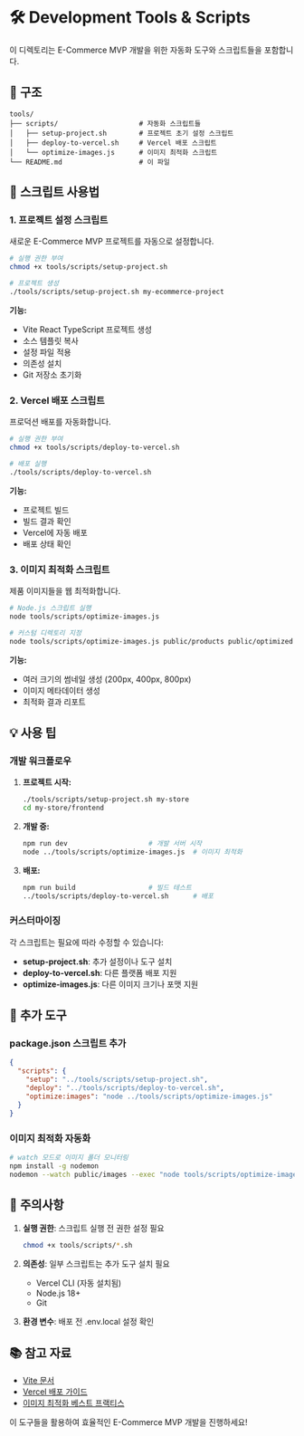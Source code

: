 # 🛠️ Development Tools & Scripts

이 디렉토리는 E-Commerce MVP 개발을 위한 자동화 도구와 스크립트들을 포함합니다.

## 📁 구조

```
tools/
├── scripts/                    # 자동화 스크립트들
│   ├── setup-project.sh        # 프로젝트 초기 설정 스크립트
│   ├── deploy-to-vercel.sh     # Vercel 배포 스크립트
│   └── optimize-images.js      # 이미지 최적화 스크립트
└── README.md                   # 이 파일
```

## 🚀 스크립트 사용법

### 1. 프로젝트 설정 스크립트

새로운 E-Commerce MVP 프로젝트를 자동으로 설정합니다.

```bash
# 실행 권한 부여
chmod +x tools/scripts/setup-project.sh

# 프로젝트 생성
./tools/scripts/setup-project.sh my-ecommerce-project
```

**기능:**
- Vite React TypeScript 프로젝트 생성
- 소스 템플릿 복사
- 설정 파일 적용
- 의존성 설치
- Git 저장소 초기화

### 2. Vercel 배포 스크립트

프로덕션 배포를 자동화합니다.

```bash
# 실행 권한 부여
chmod +x tools/scripts/deploy-to-vercel.sh

# 배포 실행
./tools/scripts/deploy-to-vercel.sh
```

**기능:**
- 프로젝트 빌드
- 빌드 결과 확인
- Vercel에 자동 배포
- 배포 상태 확인

### 3. 이미지 최적화 스크립트

제품 이미지들을 웹 최적화합니다.

```bash
# Node.js 스크립트 실행
node tools/scripts/optimize-images.js

# 커스텀 디렉토리 지정
node tools/scripts/optimize-images.js public/products public/optimized
```

**기능:**
- 여러 크기의 썸네일 생성 (200px, 400px, 800px)
- 이미지 메타데이터 생성
- 최적화 결과 리포트

## 💡 사용 팁

### 개발 워크플로우

1. **프로젝트 시작:**
   ```bash
   ./tools/scripts/setup-project.sh my-store
   cd my-store/frontend
   ```

2. **개발 중:**
   ```bash
   npm run dev                    # 개발 서버 시작
   node ../tools/scripts/optimize-images.js  # 이미지 최적화
   ```

3. **배포:**
   ```bash
   npm run build                  # 빌드 테스트
   ../tools/scripts/deploy-to-vercel.sh      # 배포
   ```

### 커스터마이징

각 스크립트는 필요에 따라 수정할 수 있습니다:

- **setup-project.sh**: 추가 설정이나 도구 설치
- **deploy-to-vercel.sh**: 다른 플랫폼 배포 지원
- **optimize-images.js**: 다른 이미지 크기나 포맷 지원

## 🔧 추가 도구

### package.json 스크립트 추가

```json
{
  "scripts": {
    "setup": "../tools/scripts/setup-project.sh",
    "deploy": "../tools/scripts/deploy-to-vercel.sh",
    "optimize:images": "node ../tools/scripts/optimize-images.js"
  }
}
```

### 이미지 최적화 자동화

```bash
# watch 모드로 이미지 폴더 모니터링
npm install -g nodemon
nodemon --watch public/images --exec "node tools/scripts/optimize-images.js"
```

## 🚨 주의사항

1. **실행 권한**: 스크립트 실행 전 권한 설정 필요
   ```bash
   chmod +x tools/scripts/*.sh
   ```

2. **의존성**: 일부 스크립트는 추가 도구 설치 필요
   - Vercel CLI (자동 설치됨)
   - Node.js 18+
   - Git

3. **환경 변수**: 배포 전 .env.local 설정 확인

## 📚 참고 자료

- [Vite 문서](https://vitejs.dev/)
- [Vercel 배포 가이드](https://vercel.com/docs)
- [이미지 최적화 베스트 프랙티스](https://web.dev/fast/#optimize-your-images)

이 도구들을 활용하여 효율적인 E-Commerce MVP 개발을 진행하세요!